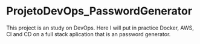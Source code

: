 # ProjetoDevOps_PasswordGenerator

This project is an study on DevOps. Here I will put in practice Docker, AWS, CI and CD on a full stack aplication that is an password generator.
